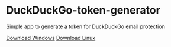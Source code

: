 # DuckDuckGo-token-generator
Simple app to generate a token for DuckDuckGo email protection

[Download Windows](https://github.com/PolicyPuma4/DuckDuckGo-token-generator/releases/latest/download/ddgtokengenerator_windows_amd64.exe)
[Download Linux](https://github.com/PolicyPuma4/DuckDuckGo-token-generator/releases/latest/download/ddgtokengenerator_linux_amd64.exe)
